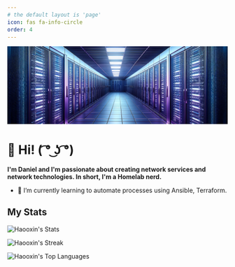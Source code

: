 ```yaml
---
# the default layout is 'page'
icon: fas fa-info-circle
order: 4
---
```


![Baner image](https://raw.githubusercontent.com/haooxin/images/main/haoo-github-banner.png)

# 👋 Hi! ( ͡° ͜ʖ ͡°)

**I'm Daniel and I'm passionate about creating network services and network technologies. In short, I'm a Homelab nerd.**
- 🌱 I’m currently learning to automate processes using Ansible, Terraform.

## My Stats

![Haooxin's Stats](https://github-readme-stats.vercel.app/api?username=haooxin&theme=dark&show_icons=true&hide_border=true&count_private=true) 

![Haooxin's Streak](https://github-readme-streak-stats.herokuapp.com/?user=haooxin&theme=dark&hide_border=true)

![Haooxin's Top Languages](https://github-readme-stats.vercel.app/api/top-langs/?username=haooxin&theme=dark&show_icons=true&hide_border=true&layout=compact)

<!--
# 🧑‍💻 My open source repos

[![Readme Card](https://github-readme-stats.vercel.app/api/pin/?username=haooxin&repo=.dotfiles&theme=radical)](https://github.com/haooxin/.dotfile))
[![Readme Card](https://github-readme-stats.vercel.app/api/pin/?username=haooxin&repo=homelab&theme=radical)](https://github.com/haooxin/homelab)
[![Readme Card](https://github-readme-stats.vercel.app/api/pin/?username=haooxin&repo=Linux-MCServer-Bash-Backup-Script&theme=radical)](https://github.com/haooxin/Linux-MCServer-Bash-Backup-Script)

# ✨ My Stats

[![Haooxin github stats](https://github-readme-stats.vercel.app/api?username=haooxin&show_icons=true&count_private=true&theme=radical&hide=stars)](https://github.com/haooxin)

[![GitHub Streak](https://github-readme-streak-stats.herokuapp.com/?user=haooxin&theme=dark&count_private=true&theme=radical)](https://github.com/haooxin)


**haooxin/haooxin** is a ✨ _special_ ✨ repository because its `README.md` (this file) appears on your GitHub profile.

Here are some ideas to get you started:

- 🔭 I’m currently working on ...
- 🌱 I’m currently learning ...
- 👯 I’m looking to collaborate on ...
- 🤔 I’m looking for help with ...
- 💬 Ask me about ...
- 📫 How to reach me: ...
- 😄 Pronouns: ...
- ⚡ Fun fact: ...
-->
